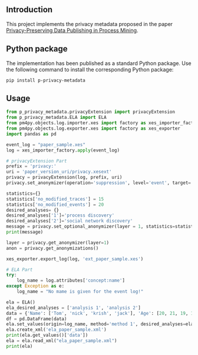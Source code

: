 ## Introduction
This project implements the privacy metadata proposed in the paper [Privacy-Preserving Data Publishing in Process Mining](https://www.researchgate.net/publication/342048551_Privacy-Preserving_Data_Publishing_in_Process_Mining).
## Python package
The implementation has been published as a standard Python package. Use the following command to install the corresponding Python package:

```shell
pip install p-privacy-metadata
```

## Usage
```python
from p_privacy_metadata.privacyExtension import privacyExtension
from p_privacy_metadata.ELA import ELA
from pm4py.objects.log.importer.xes import factory as xes_importer_factory
from pm4py.objects.log.exporter.xes import factory as xes_exporter
import pandas as pd

event_log = "paper_sample.xes"
log = xes_importer_factory.apply(event_log)

# privacyExtension Part
prefix = 'privacy:'
uri = 'paper_version_uri/privacy.xesext'
privacy = privacyExtension(log, prefix, uri)
privacy.set_anonymizer(operation='suppression', level='event', target='org:resource')

statistics={}
statistics['no_modified_traces'] = 15
statistics['no_modified_events'] = 20
desired_analyses= {}
desired_analyses['1']='process discovery'
desired_analyses['2']='social network discovery'
message = privacy.set_optional_anonymizer(layer = 1, statistics=statistics, desired_analyses=desired_analyses, test='test' )
print(message)

layer = privacy.get_anonymizer(layer=1)
anon = privacy.get_anonymizations()

xes_exporter.export_log(log, 'ext_paper_sample.xes')

# ELA Part
try:
    log_name = log.attributes['concept:name']
except Exception as e:
    log_name = "No mame is given for the event log!"

ela = ELA()
ela_desired_analyses = ['analysis 1', 'analysis 2']
data = {'Name': ['Tom', 'nick', 'krish', 'jack'], 'Age': [20, 21, 19, 18]}
df = pd.DataFrame(data)
ela.set_values(origin=log_name, method='method 1', desired_analyses=ela_desired_analyses,data=df.copy())
ela.create_xml('ela_paper_sample.xml')
print(ela.get_values()['data'])
ela = ela.read_xml("ela_paper_sample.xml")
print(ela)
```
